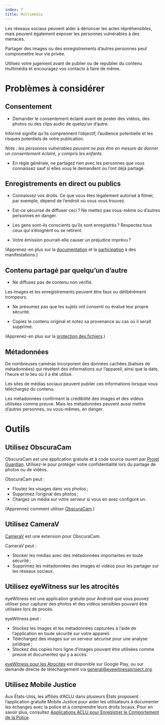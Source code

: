 ```yaml
---
index: 7
title: Multimédia
---
```

Les réseaux sociaux peuvent aider à dénoncer les actes répréhensibles, mais peuvent également exposer les personnes vulnérables à des menaces.

Partager des images ou des enregistrements d’autres personnes peut compromettre leur vie privée.

Utilisez votre jugement avant de publier ou de republier du contenu multimédia et encouragez vos contacts à faire de même.

# Problèmes à considérer

## Consentement

*   Demander le consentement éclairé avant de poster des vidéos, des photos ou des clips audio de quelqu’un d’autre.

Informé signifie qu’ils comprennent l’objectif, l’audience potentielle et les risques potentiels de votre publication.

*Note : les personnes vulnérables peuvent ne pas être en mesure de donner un consentement éclairé, y compris les enfants.*

*   En règle générale, ne partagez rien avec les personnes que vous connaissez sauf si elles vous le demandent ou l’ont déjà partagé.

## Enregistrements en direct ou publics

*   Connaissez vos droits. Ce que vous êtes légalement autorisé à filmer, par exemple, dépend de l’endroit où vous vous trouvez.

*   Est-ce sécurisé de diffuser ceci ? Ne mettez pas vous-même ou d’autres personnes en danger.

*   Les gens sont-ils conscients qu’ils sont enregistrés ? Respectez tous ceux qui s’éloignent ou se retirent.

*   Votre émission pourrait-elle causer un préjudice imprévu ?

(Apprenez-en plus sur la [documentation](umbrella://work/protests/beginner) et la [participation](umbrella://work/protests/advanced) à des manifestations.)

## Contenu partagé par quelqu’un d’autre

*   Ne diffusez pas de contenu non vérifié.

Les images et les enregistrements peuvent être faux ou délibérément trompeurs.

*   Ne présumez pas que les sujets ont consenti ou évalué leur propre sécurité.

*   Copiez le contenu original et notez sa provenance au cas où il serait supprimé.

(Apprenez-en plus sur la [protection des fichiers](umbrella://information/protecting-files).)  

## Métadonnées

De nombreuses caméras incorporent des données cachées (balises de métadonnées) qui révèlent des informations sur l’appareil, ainsi que la date, l’heure et le lieu où il a été utilisé.

Les sites de médias sociaux peuvent publier ces informations lorsque vous téléchargez du contenu.

Les métadonnées confirment la crédibilité des images et des vidéos utilisées comme preuve. Mais les métadonnées peuvent aussi mettre d’autres personnes, ou vous-mêmes, en danger.

# Outils

## Utilisez ObscuraCam

ObscuraCam est une application gratuite et à code source ouvert par [Projet Guardian](https://guardianproject.info/). Utilisez-le pour protéger votre confidentialité lors du partage de photos ou de vidéos.

ObscuraCam peut :

*   Floutez les visages dans vos photos ;
*   Supprimez l’original des photos ;
*   Chargez un média sur votre serveur si vous en avez configuré un.

(Apprennez comment utiliser [ObscuraCam](umbrella://tools/messagging/s_obscuracam.md).)  

## Utilisez CameraV

[CameraV](https://guardianproject.info/apps/camerav/) est une extension pour ObscuraCam. 

CameraV peut :

*   Stocker les médias avec des métadonnées importantes en toute sécurité ;
*   Supprimez les métadonnées des images et vidéos pour les partager sur les réseaux sociaux.

## Utilisez eyeWitness sur les atrocités

eyeWitness est une application gratuite pour Android que vous pouvez utiliser pour capturer des photos et des vidéos sensibles pouvant être utilisées lors de procès.

eyeWitness peut :

*   Stockez les images et les métadonnées capturées à l’aide de l’application en toute sécurité sur votre appareil.
*   Téléchargez des images sur un serveur sécurisé pour une analyse juridique ;
*   Stockez des copies hors ligne d’images pouvant être utilisées comme preuve et documentez qui y a accès.

[eyeWitness pour les Atrocités](http://www.eyewitnessproject.org/) est disponible sur Google Play, ou sur demande directe de téléchargement via [general@eyewitnessproject.org](general@eyewitnessproject.org).

## Utilisez Mobile Justice

Aux États-Unis, les affiliés d’ACLU dans plusieurs États proposent l’application gratuite Mobile Justice pour aider les utilisateurs à documenter les échanges avec la police et à comprendre leurs droits locaux. Pour en savoir plus, consultez [Applications ACLU pour Enregistrer le Comportement de la Police](https://www.aclu.org/issues/criminal-law-reform/reforming-police-practices/aclu-apps-record-police-conduct).